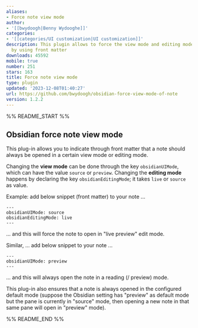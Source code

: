```yaml
---
aliases:
- Force note view mode
author:
- '[[bwydoogh|Benny Wydooghe]]'
categories:
- '[[categories/UI customization|UI customization]]'
description: This plugin allows to force the view mode and editing mode for a note
  by using front matter
downloads: 45592
mobile: true
number: 251
stars: 163
title: Force note view mode
type: plugin
updated: '2023-12-08T01:40:27'
url: https://github.com/bwydoogh/obsidian-force-view-mode-of-note
version: 1.2.2
---
```


%% README_START %%

## Obsidian force note view mode

This plug-in allows you to indicate through front matter that a note should always be opened in a certain view mode or editing mode. 

Changing the **view mode** can be done through the key `obsidianUIMode`, which can have the value `source` or `preview`. Changing the **editing mode** happens by declaring the key `obsidianEditingMode`; it takes `live` or `source` as value.

Example: add below snippet (front matter) to your note ...
```
---
obsidianUIMode: source
obsidianEditingMode: live
---
```
... and this will force the note to open in "live preview" edit mode.


Similar, ... add below snippet to your note ...
```
---
obsidianUIMode: preview
---
```
... and this will always open the note in a reading (/ preview) mode.

This plug-in also ensures that a note is always opened in the configured default mode (suppose the Obsidian setting has "preview" as default mode but the pane is currently in "source" mode, then opening a new note in that same pane will open in "preview" mode).


%% README_END %%